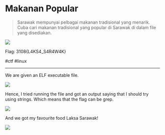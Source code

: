 # Makanan Popular
> Sarawak mempunyai pelbagai makanan tradisional yang menarik. Cuba cari makanan tradisional yang popular di Sarawak di dalam file yang disediakan.

![](https://i.imgur.com/oCldYcu.png)

Flag: 3108{L4KS4_S4R4W4K}

#ctf #linux

---
We are given an ELF executable file.

![](https://i.imgur.com/osuuago.png)

Hence, I tried running the file and got an output saying that I should try using strings. Which means that the flag can be grep.

![](https://i.imgur.com/mdKJ3Vu.png)

And we got my favourite food Laksa Sarawak!

![](https://i.imgur.com/qJFdDdz.png)
